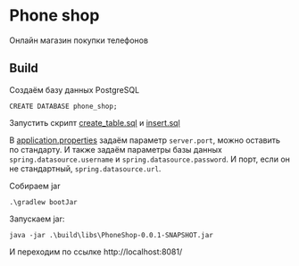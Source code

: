 # Phone shop
Онлайн магазин покупки телефонов

## Build
Создаём базу данных PostgreSQL
```
CREATE DATABASE phone_shop;
```

Запустить скрипт [create_table.sql](sql%2Fcreate_table.sql) и [insert.sql](sql%2Finsert.sql)

В [application.properties](src%2Fmain%2Fresources%2Fapplication.properties) задаём 
параметр `server.port`, можно оставить по стандарту.
И также задаём параметры базы данных `spring.datasource.username` и 
`spring.datasource.password`. И порт, если он не стандартный, 
`spring.datasource.url`.

Собираем jar
```
.\gradlew bootJar
```
Запускаем jar:
```
java -jar .\build\libs\PhoneShop-0.0.1-SNAPSHOT.jar
```
И переходим по ссылке http://localhost:8081/